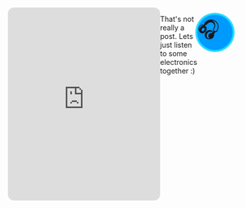 ```yaml
---
layout: post
title:  "Lets Fuck it Up Together :*"
date:  2022-06-04 20:35:29 +0300
---
```


<iframe style="border-radius:12px" src="https://open.spotify.com/embed/playlist/0jNi9HTJBga3Nn5gEyw9I9?utm_source=generator" width="100%" height="380" frameBorder="0" allowfullscreen="" allow="autoplay; clipboard-write; encrypted-media; fullscreen; picture-in-picture"></iframe>

<br><br>

That's not really a post. Lets just listen to some electronics together :)


<a class="btn" href="#">&#127911;</span></a>

:blush:


<style>

* {
  box-sizing: border-box;
 }

html {
  height: 100%;
 }

body {
  -webkit-touch-callout: none;
  -webkit-user-select: none;
  -ms-user-select: none;
  -o-user-select: none;
  user-select: none;
  display: flex;
  height: 100%;
}

.btn {
  display: flex;
  margin: auto;
  text-decoration: none;
  outline: none;
  font-size: 40px;
  cursor: pointer;
  position: relative;
  background: #009aff;
  width: 70px;
  height: 70px;
  border-radius: 50%;
  animation: pulse 2s ease-out infinite;
}

span {
  margin: auto;
  color: transparent;
  text-shadow: 0 0 0 white;
 }

.btn::after {
  content: '';
  top: 0;
  left: 0;
  right: 0;
  bottom: 0;
  z-index: 1;
  border-radius: 50%;
  position: absolute;
}

@keyframes pulse {
  0% { box-shadow: 0 0 0 0px rgba(0,210,255,1),0 0 0 0px rgba(0,210,255,0.85);  }
  50% { transform: scale(0.95); }
  100% { box-shadow: 0 0 0 15px rgba(0,210,255,0),0 0 0 30px rgba(0,210,255,0); }
}
</style>
